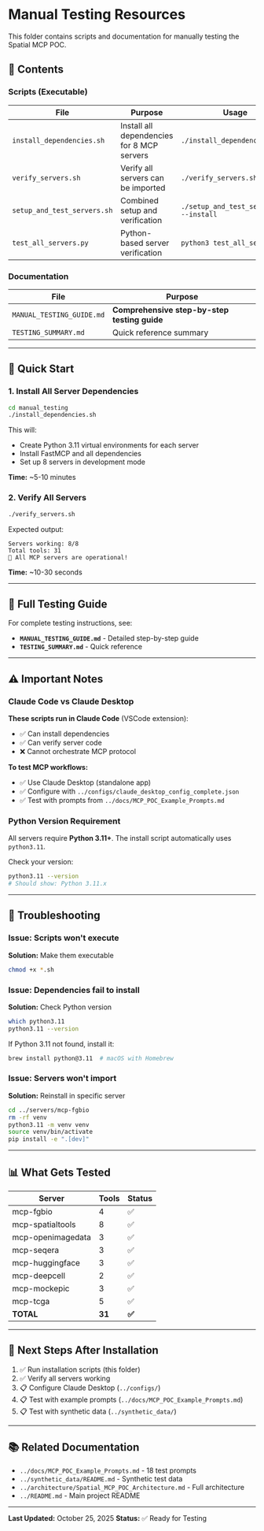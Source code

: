 # Manual Testing Resources

This folder contains scripts and documentation for manually testing the Spatial MCP POC.

## 📁 Contents

### Scripts (Executable)

| File | Purpose | Usage |
|------|---------|-------|
| `install_dependencies.sh` | Install all dependencies for 8 MCP servers | `./install_dependencies.sh` |
| `verify_servers.sh` | Verify all servers can be imported | `./verify_servers.sh` |
| `setup_and_test_servers.sh` | Combined setup and verification | `./setup_and_test_servers.sh --install` |
| `test_all_servers.py` | Python-based server verification | `python3 test_all_servers.py` |

### Documentation

| File | Purpose |
|------|---------|
| `MANUAL_TESTING_GUIDE.md` | **Comprehensive step-by-step testing guide** |
| `TESTING_SUMMARY.md` | Quick reference summary |

---

## 🚀 Quick Start

### 1. Install All Server Dependencies

```bash
cd manual_testing
./install_dependencies.sh
```

This will:
- Create Python 3.11 virtual environments for each server
- Install FastMCP and all dependencies
- Set up 8 servers in development mode

**Time:** ~5-10 minutes

### 2. Verify All Servers

```bash
./verify_servers.sh
```

Expected output:
```
Servers working: 8/8
Total tools: 31
🎉 All MCP servers are operational!
```

**Time:** ~10-30 seconds

---

## 📖 Full Testing Guide

For complete testing instructions, see:
- **`MANUAL_TESTING_GUIDE.md`** - Detailed step-by-step guide
- **`TESTING_SUMMARY.md`** - Quick reference

---

## ⚠️ Important Notes

### Claude Code vs Claude Desktop

**These scripts run in Claude Code** (VSCode extension):
- ✅ Can install dependencies
- ✅ Can verify server code
- ❌ Cannot orchestrate MCP protocol

**To test MCP workflows:**
- ✅ Use Claude Desktop (standalone app)
- ✅ Configure with `../configs/claude_desktop_config_complete.json`
- ✅ Test with prompts from `../docs/MCP_POC_Example_Prompts.md`

### Python Version Requirement

All servers require **Python 3.11+**. The install script automatically uses `python3.11`.

Check your version:
```bash
python3.11 --version
# Should show: Python 3.11.x
```

---

## 🔧 Troubleshooting

### Issue: Scripts won't execute

**Solution:** Make them executable
```bash
chmod +x *.sh
```

### Issue: Dependencies fail to install

**Solution:** Check Python version
```bash
which python3.11
python3.11 --version
```

If Python 3.11 not found, install it:
```bash
brew install python@3.11  # macOS with Homebrew
```

### Issue: Servers won't import

**Solution:** Reinstall in specific server
```bash
cd ../servers/mcp-fgbio
rm -rf venv
python3.11 -m venv venv
source venv/bin/activate
pip install -e ".[dev]"
```

---

## 📊 What Gets Tested

| Server | Tools | Status |
|--------|-------|--------|
| mcp-fgbio | 4 | ✅ |
| mcp-spatialtools | 8 | ✅ |
| mcp-openimagedata | 3 | ✅ |
| mcp-seqera | 3 | ✅ |
| mcp-huggingface | 3 | ✅ |
| mcp-deepcell | 2 | ✅ |
| mcp-mockepic | 3 | ✅ |
| mcp-tcga | 5 | ✅ |
| **TOTAL** | **31** | **✅** |

---

## 🎯 Next Steps After Installation

1. ✅ Run installation scripts (this folder)
2. ✅ Verify all servers working
3. 📋 Configure Claude Desktop (`../configs/`)
4. 📋 Test with example prompts (`../docs/MCP_POC_Example_Prompts.md`)
5. 📋 Test with synthetic data (`../synthetic_data/`)

---

## 📚 Related Documentation

- `../docs/MCP_POC_Example_Prompts.md` - 18 test prompts
- `../synthetic_data/README.md` - Synthetic test data
- `../architecture/Spatial_MCP_POC_Architecture.md` - Full architecture
- `../README.md` - Main project README

---

**Last Updated:** October 25, 2025
**Status:** ✅ Ready for Testing
